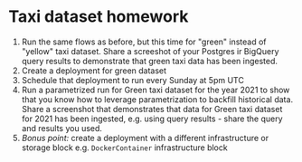# Taxi dataset homework

1. Run the same flows as before, but this time for "green" instead of "yellow" taxi dataset. Share a screeshot of your Postgres ir BigQuery query results to demonstrate that green taxi data has been ingested.
2. Create a deployment for green dataset
3. Schedule that deployment to run every Sunday at 5pm UTC
4. Run a parametrized run for Green taxi dataset for the year 2021 to show that you know how to leverage parametrization to backfill historical data. Share a screenshot that demonstrates that data for Green taxi dataset for 2021 has been ingested, e.g. using query results - share the query and results you used.
5. _Bonus point:_ create a deployment with a different infrastructure or storage block e.g. `DockerContainer` infrastructure block
